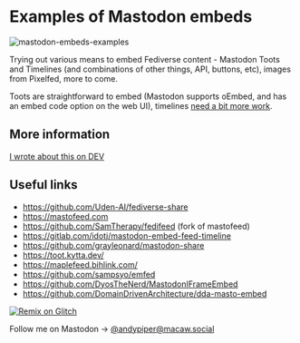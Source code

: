 # Examples of Mastodon embeds

![mastodon-embeds-examples](https://socialify.git.ci/andypiper/mastodon-embeds-examples/image?description=1&font=Bitter&logo=https%3A%2F%2Fraw.githubusercontent.com%2Fandypiper%2Fmastodon-embeds-examples%2Fff381187771674005e7be76426a5f6034c395b11%2Fmastodon-logo.svg&name=1&owner=1&pattern=Floating%20Cogs&theme=Light)

Trying out various means to embed Fediverse content - Mastodon Toots and Timelines (and combinations of other things, API, buttons, etc), images from Pixelfed, more to come.

Toots are straightforward to embed (Mastodon supports oEmbed, and has an embed code option on the web UI), timelines [need a bit more work](https://github.com/mastodon/mastodon/issues/6094).

## More information

[I wrote about this on DEV](https://dev.to/andypiper/a-opportunity-for-developers-1ee4)

## Useful links

- https://github.com/Uden-AI/fediverse-share
- https://mastofeed.com
- https://github.com/SamTherapy/fedifeed (fork of mastofeed)
- https://gitlab.com/idotj/mastodon-embed-feed-timeline
- https://github.com/grayleonard/mastodon-share
- https://toot.kytta.dev/
- https://maplefeed.bihlink.com/
- https://github.com/sampsyo/emfed
- https://github.com/DyosTheNerd/MastodonIFrameEmbed
- https://github.com/DomainDrivenArchitecture/dda-masto-embed

[![Remix on Glitch](https://cdn.glitch.com/2703baf2-b643-4da7-ab91-7ee2a2d00b5b%2Fremix-button-v2.svg)](https://glitch.com/edit/#!/remix/mastodon-embeds)

Follow me on Mastodon -> [@andypiper@macaw.social](https://macaw.social/@andypiper)
